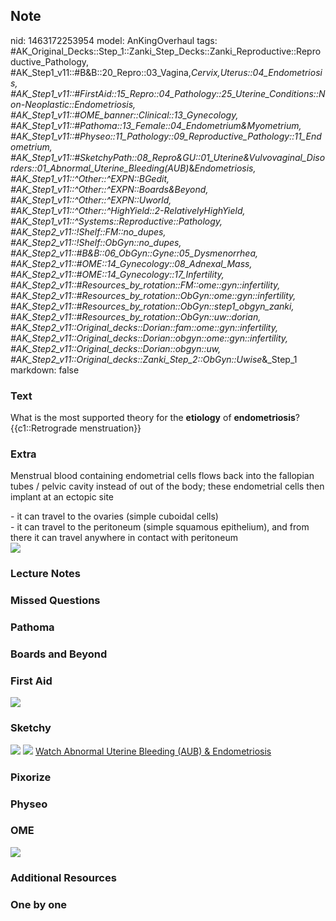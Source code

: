 ## Note
nid: 1463172253954
model: AnKingOverhaul
tags: #AK_Original_Decks::Step_1::Zanki_Step_Decks::Zanki_Reproductive::Reproductive_Pathology, #AK_Step1_v11::#B&B::20_Repro::03_Vagina,_Cervix,_Uterus::04_Endometriosis, #AK_Step1_v11::#FirstAid::15_Repro::04_Pathology::25_Uterine_Conditions::Non-Neoplastic::Endometriosis, #AK_Step1_v11::#OME_banner::Clinical::13_Gynecology, #AK_Step1_v11::#Pathoma::13_Female::04_Endometrium_&_Myometrium, #AK_Step1_v11::#Physeo::11_Pathology::09_Reproductive_Pathology::11_Endometrium, #AK_Step1_v11::#SketchyPath::08_Repro_&_GU::01_Uterine_&_Vulvovaginal_Disorders::01_Abnormal_Uterine_Bleeding_(AUB)_&_Endometriosis, #AK_Step1_v11::^Other::^EXPN::BGedit, #AK_Step1_v11::^Other::^EXPN::Boards&Beyond, #AK_Step1_v11::^Other::^EXPN::Uworld, #AK_Step1_v11::^Other::^HighYield::2-RelativelyHighYield, #AK_Step1_v11::^Systems::Reproductive::Pathology, #AK_Step2_v11::!Shelf::FM::no_dupes, #AK_Step2_v11::!Shelf::ObGyn::no_dupes, #AK_Step2_v11::#B&B::06_ObGyn::Gyne::05_Dysmenorrhea, #AK_Step2_v11::#OME::14_Gynecology::08_Adnexal_Mass, #AK_Step2_v11::#OME::14_Gynecology::17_Infertility, #AK_Step2_v11::#Resources_by_rotation::FM::ome::gyn::infertility, #AK_Step2_v11::#Resources_by_rotation::ObGyn::ome::gyn::infertility, #AK_Step2_v11::#Resources_by_rotation::ObGyn::step1_obgyn_zanki, #AK_Step2_v11::#Resources_by_rotation::ObGyn::uw::dorian, #AK_Step2_v11::Original_decks::Dorian::fam::ome::gyn::infertility, #AK_Step2_v11::Original_decks::Dorian::obgyn::ome::gyn::infertility, #AK_Step2_v11::Original_decks::Dorian::obgyn::uw, #AK_Step2_v11::Original_decks::Zanki_Step_2::ObGyn::Uwise_&_Step_1
markdown: false

### Text
<div>
  <div>
    What is the most supported theory for the <b>etiology</b> of
    <b>endometriosis</b>?
  </div>
  <div>
    {{c1::Retrograde menstruation}}
  </div>
</div>

### Extra
Menstrual blood containing endometrial cells flows back into the
fallopian tubes / pelvic cavity instead of out of the body; these
endometrial cells then implant at an ectopic site
<div>
  - it can travel to the ovaries (simple cuboidal cells)
</div>
<div>
  - it can travel to the peritoneum (simple squamous epithelium),
  and from there it can travel anywhere in contact with peritoneum
</div>
<div><img src="paste-11321533792257.jpg"></div>

### Lecture Notes


### Missed Questions


### Pathoma


### Boards and Beyond


### First Aid
<img src="tmpqVw9S1.png">

### Sketchy
<img src="29.%20endometriosis%20(reverse%20menses).jpg"> <img src=
"Zoverall%20picture-8a8079e9044c423bfffc4b51cbd8343b6e29b9dd.JPG">
<a href=
"https://dashboard.sketchy.com/study/medical/courses/medical-pathophysiology/units/medical-pathophysiology-reproductive-gu/videos/medical-pathophysiology-reproductive-and-gu-uterine-and-vulvovaginal-disorders-abnormal-uterine-bleeding-aub-and-endometriosis?utm_source=anki&utm_medium=partnership&utm_campaign=february_update&utm_content=medical">
Watch Abnormal Uterine Bleeding (AUB) & Endometriosis</a>

### Pixorize


### Physeo


### OME
<div class="ome-widget">
  <a href=
  "https://onlinemeded.org/spa/gynecology?ref=anki"><img src=
  "_OME_AnkiFlashcards_Topic_3.png"></a>
</div>

### Additional Resources


### One by one


